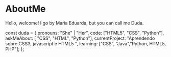 # AboutMe
Hello, welcome! I go by Maria Eduarda, but you can call me Duda.



const duda = {
    pronouns: "She" | "Her",
    code: ["HTML5", "CSS", "Python"], 
    askMeAbout: [ "CSS", "HTML", "Python"],
    currentProject: "Aprendendo sobre CSS3, javascript e HTML5 ",
    learning: ["CSS", "Java","Python, HTML5, PHP"];
};
